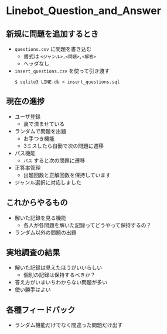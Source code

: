 # Linebot_Question_and_Answer

## 新規に問題を追加するとき
- `questions.csv` に問題を書き込む
    - 書式は `<ジャンル>,<問題>,<解答>`
    - ヘッダなし
- `insert_questions.csv` を使って引き渡す
    ```console
    $ sqlite3 LINE.db < insert_questions.sql
    ```

## 現在の進捗
- ユーザ登録
    - 裏で済ませている
- ランダムで問題を出題
    - お手つき機能
    - 3ミスしたら自動で次の問題に遷移
- パス機能
    - `パス` すると次の問題に遷移
- 正答率管理
    - 出題回数と正解回数を保持しています
- ジャンル選択に対応しました

## これからやるもの
- 解いた記録を見る機能
    - 各人が各問題を解いた記録ってどうやって保持するの？
- ランダム以外の問題の出題

## 実地調査の結果
- 解いた記録は見えたほうがいいらしい
    - 個別の記録は保持するべきか？
- 答え方がいまいちわからない問題が多い
- 使い勝手はよい

## 各種フィードバック
- ランダム機能だけでなく間違った問題だけ出す
